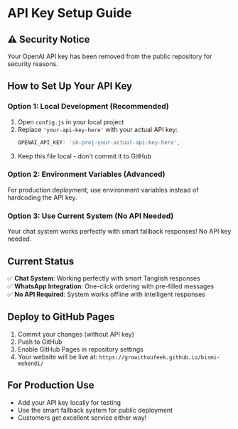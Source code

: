 # API Key Setup Guide

## ⚠️ Security Notice
Your OpenAI API key has been removed from the public repository for security reasons.

## How to Set Up Your API Key

### Option 1: Local Development (Recommended)
1. Open `config.js` in your local project
2. Replace `'your-api-key-here'` with your actual API key:
   ```javascript
   OPENAI_API_KEY: 'sk-proj-your-actual-api-key-here',
   ```
3. Keep this file local - don't commit it to GitHub

### Option 2: Environment Variables (Advanced)
For production deployment, use environment variables instead of hardcoding the API key.

### Option 3: Use Current System (No API Needed)
Your chat system works perfectly with smart fallback responses! No API key needed.

## Current Status
✅ **Chat System**: Working perfectly with smart Tanglish responses  
✅ **WhatsApp Integration**: One-click ordering with pre-filled messages  
✅ **No API Required**: System works offline with intelligent responses  

## Deploy to GitHub Pages
1. Commit your changes (without API key)
2. Push to GitHub
3. Enable GitHub Pages in repository settings
4. Your website will be live at: `https://growithoufeek.github.io/bismi-mehendi/`

## For Production Use
- Add your API key locally for testing
- Use the smart fallback system for public deployment
- Customers get excellent service either way!

